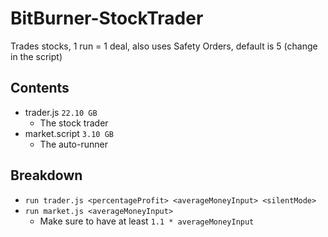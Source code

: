 # BitBurner-StockTrader
Trades stocks, 1 run = 1 deal, also uses Safety Orders, default is 5 (change in the script)

## Contents
- trader.js `22.10 GB`
   - The stock trader
- market.script `3.10 GB`
   - The auto-runner

## Breakdown
- `run trader.js <percentageProfit> <averageMoneyInput> <silentMode>`
- `run market.js <averageMoneyInput>`
   - Make sure to have at least `1.1 * averageMoneyInput`
